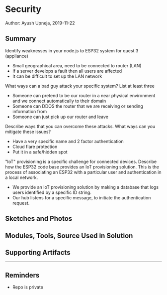 #  Security

Author: Ayush Upneja, 2019-11-22

## Summary

Identify weaknesses in your node.js to ESP32 system for quest 3 (appliance)

- Small geographical area, need to be connected to router (LAN)
- If a server develops a fault then all users are affected
- It can be difficult to set up the LAN network

What ways can a bad guy attack your specific system? List at least three

- Someone can pretend to be our router in a near physical environment and we connect automatically to their domain 
- Someone can DDOS the router that we are receiving or sending information from
- Someone can just pick up our router and leave


Describe ways that you can overcome these attacks. What ways can you mitigate these issues?
- Have a very specific name and 2 factor authentication
- Cloud flare protection
- Put it in a safe/hidden spot


"IoT" provisioning is a specific challenge for connected devices. Describe how the ESP32 code base provides an IoT provisioning solution. This is the process of associating an ESP32 with a particular user and authentication in a local network.
- We provide an IoT provisioning solution by making a database that logs users identified by a specific ID string.
- Our hub listens for a specific message, to initiate the authentication request.


## Sketches and Photos


## Modules, Tools, Source Used in Solution


## Supporting Artifacts


-----

## Reminders
- Repo is private
